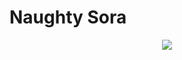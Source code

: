 # Naughty Sora

<p align="center" dir="auto">
  
  <a href="https://github.com/DenverCoder1/readme-typing-svg">
    <img 
      src="https://readme-typing-svg.demolab.com/?lines=Web%20Developer;2.5%2B%20years%20of%20coding%20experience;Always%20learning%20new%20things&amp;font=Fira%20Code&amp;center=true&amp;width=440&amp;height=45&amp;color=f75c7e&amp;vCenter=true&amp;pause=1000&amp;size=22" 
      style="max-width: 100%;"
    >
</a>
</p>
